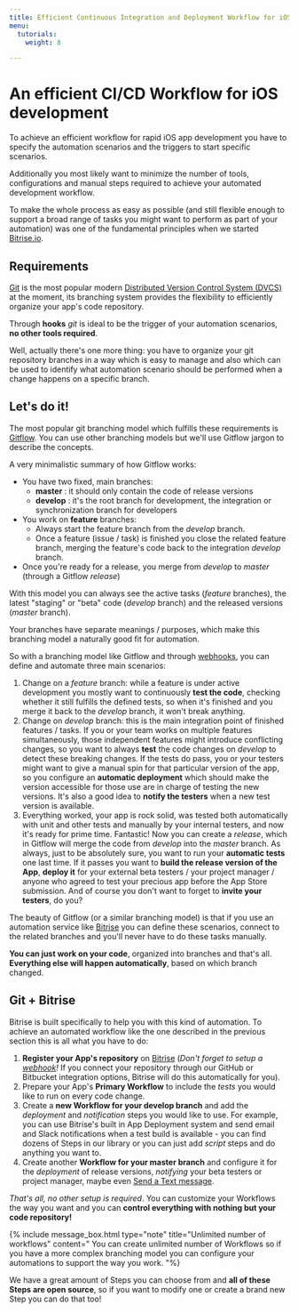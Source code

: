 ```yaml
---
title: Efficient Continuous Integration and Deployment Workflow for iOS development
menu:
  tutorials:
    weight: 8

---
```

# An efficient CI/CD Workflow for iOS development

To achieve an efficient workflow for rapid iOS app development you have to specify the
automation scenarios and the triggers to start specific scenarios.

Additionally you most likely want to minimize the number of tools, configurations and
manual steps required to achieve your automated development workflow.

To make the whole process as easy as possible (and still flexible enough to support a
broad range of tasks you might want to perform as part of your automation) was one of
the fundamental principles when we started [Bitrise.io](https://www.bitrise.io/).

## Requirements

[Git](http://git-scm.com/) is the most popular modern
[Distributed Version Control System (DVCS)](http://en.wikipedia.org/wiki/Distributed_revision_control) at the moment,
its branching system provides the flexibility to efficiently organize your app's code repository.

Through **hooks** _git_ is ideal to be the trigger of your automation scenarios, **no other tools required**.

Well, actually there's one more thing: you have to organize your git repository
branches in a way which is easy to manage and also which can be used to identify
what automation scenario should be performed when a change happens on a specific branch.

## Let's do it!

The most popular git branching model which fulfills these requirements is
[Gitflow](http://nvie.com/posts/a-successful-git-branching-model/).
You can use other branching models but we'll use Gitflow jargon to describe the concepts.

A very minimalistic summary of how Gitflow works:

* You have two fixed, main branches:
  * **master** : it should only contain the code of release versions
  * **develop** : it's the root branch for development, the integration or synchronization branch for developers
* You work on **feature** branches:
  * Always start the feature branch from the _develop_ branch.
  * Once a feature (issue / task) is finished you close the related feature branch, merging
    the feature's code back to the integration _develop_ branch.
* Once you're ready for a release, you merge from _develop_ to _master_ (through a Gitflow _release_)

With this model you can always see the active tasks (_feature_ branches), the latest "staging" or "beta" code (_develop_ branch) and the released versions (_master_ branch).

Your branches have separate meanings / purposes, which make this branching model a naturally good fit for automation.

So with a branching model like Gitflow and through [webhooks](/webhooks/),
you can define and automate three main scenarios:

1. Change on a _feature_ branch: while a feature is under active development you mostly
   want to continuously **test the code**, checking whether it still fulfills
   the defined tests, so when it's finished and you merge it back to the _develop_ branch,
   it won't break anything.
2. Change on _develop_ branch: this is the main integration point of finished features / tasks.
   If you or your team works on multiple features simultaneously, those independent features might introduce
   conflicting changes, so you want to always **test** the code changes on _develop_ to detect these breaking changes.
   If the tests do pass, you or your testers might want to give a manual spin for that particular version
   of the app, so you configure an **automatic deployment** which should make the version accessible
   for those use are in charge of testing the new versions.
   It's also a good idea to **notify the testers** when a new test version is available.
3. Everything worked, your app is rock solid, was tested both automatically with unit and other tests
   and manually by your internal testers, and now it's ready for prime time.
   Fantastic! Now you can create a _release_, which in Gitflow will merge the code from _develop_ into
   the _master_ branch. As always, just to be absolutely sure, you want to run
   your **automatic tests** one last time.
   If it passes you want to **build the release version of the App**,
   **deploy it** for your external beta testers / your project manager / anyone who agreed
   to test your precious app before the App Store submission.
   And of course you don't want to forget to **invite your testers**, do you?

The beauty of Gitflow (or a similar branching model) is that if you use an automation service
like [Bitrise](https://www.bitrise.io/) you can define these scenarios,
connect to the related branches and you'll never have to do these tasks manually.

**You can just work on your code**, organized into branches and that's all.
**Everything else will happen automatically**, based on which branch changed.

## Git + Bitrise

Bitrise is built specifically to help you with this kind of automation.
To achieve an automated workflow like the one described in the previous section this is all what you have to do:

1. **Register your App's repository** on [Bitrise](https://www.bitrise.io/)
   (_Don't forget to setup a_ [_webhook_](/webhooks/)_!_ If you connect your repository through
   our GitHub or Bitbucket integration options, Bitrise will do this automatically for you).
2. Prepare your App's **Primary Workflow** to include the _tests_ you would like to run on every code change.
3. Create a **new Workflow for your develop branch** and add the _deployment_
   and _notification_ steps you would like to use.
   For example, you can use Bitrise's built in App Deployment system
   and send email and Slack notifications when a test build is available -
   you can find dozens of Steps in our library or you can just add _script_ steps
   and do anything you want to.
4. Create another **Workflow for your master branch** and configure it for
   the _deployment_ of release versions, _notifying_ your beta testers or project manager,
   maybe even [Send a Text message](https://github.com/bitrise-io/steps-sms-text-message).

_That's all, no other setup is required_.
You can customize your Workflows the way you want and you can
**control everything with nothing but your code repository!**

{% include message_box.html type="note" title="Unlimited number of workflows" content=" You can create unlimited number of Workflows so if you have a more complex branching model you can configure your automations to support the way you work.
"%}

We have a great amount of Steps you can choose from
and **all of these Steps are open source**,
so if you want to modify one or create a brand new Step you can do that too!